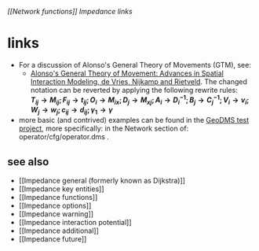 *[[Network functions]] Impedance links*

# links

- For a discussion of Alonso's General Theory of Movements (GTM), see:
    - [Alonso's General Theory of Movement: Advances in Spatial Interaction Modeling, de Vries, Nijkamp and Rietveld](https://econpapers.repec.org/scripts/redir.pf?u=https%3A%2F%2Fpapers.tinbergen.nl%2F00062.pdf;h=repec:tin:wpaper:20000062). The changed notation can be reverted by applying the following rewrite rules:<B><BR>*T*<sub>*ij*</sub> → *M*<sub>*ij*</sub>; *F*<sub>*ij*</sub> → *t*<sub>*ij*</sub>; *O*<sub>*i*</sub> → *M*<sub>*ix*</sub>; *D*<sub>*j*</sub> → *M*<sub>*xj*</sub>; *A*<sub>*i*</sub> → *D*<sub>*i*</sub><sup>−1</sup>; *B*<sub>*j*</sub> → *C*<sub>*j*</sub><sup>−1</sup>; *V*<sub>*i*</sub> → *v*<sub>*i*</sub>; *W*<sub>*j*</sub> → *w*<sub>*j*</sub>; *c*<sub>*ij*</sub> → *d*<sub>*ij*</sub>; *γ*<sub>1</sub> → *γ*</B>
-  more basic (and contrived) examples can be found in the [GeoDMS test project](https://github.com/ObjectVision/GeoDMS-Test), more specifically: in the Network section of: operator/cfg/operator.dms .

## see also

- [[Impedance general (formerly known as Dijkstra)]]
- [[Impedance key entities]]
- [[Impedance functions]]
- [[Impedance options]]
- [[Impedance warning]]
- [[Impedance interaction potential]]
- [[Impedance additional]]
- [[Impedance future]]
